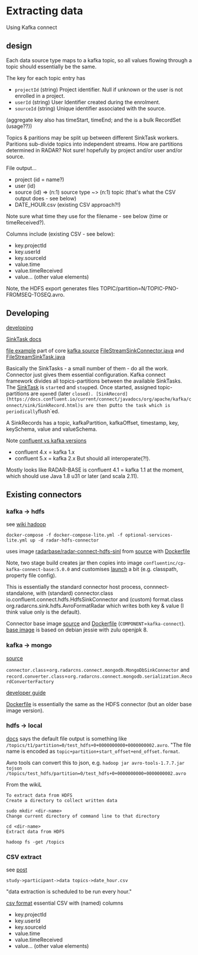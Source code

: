 # Extracting data

Using Kafka connect

## design

Each data source type maps to a kafka topic, so all values flowing through 
a topic should essentially be the same.

The key for each topic entry has
- `projectId` (string) Project identifier. Null if unknown or the user is not enrolled in a project.
- `userId` (string) User Identifier created during the enrolment.
- `sourceId` (string) Unique identifier associated with the source.

(aggregate key also has timeStart, timeEnd; and the is a bulk RecordSet (usage??))

Topics & paritions may be split up between different SinkTask workers.
Paritions sub-divide topics into independent streams.
How are partitions determined in RADAR? 
Not sure! hopefully by project and/or user and/or source.

File output...
- project (id = name?)
- user (id)
- source (id) => (n:1) source type ~> (n:1) topic (that's what the CSV output does - see below)
- DATE_HOUR.csv (existing CSV approach?!) 

Note sure what time they use for the filename - see below (time or timeReceived?).

Columns include (existing CSV - see below):
- key.projectId
- key.userId
- key.sourceId
- value.time
- value.timeReceived
- value... (other value elements)

Note, the HDFS export generates files TOPIC/partition=N/TOPIC-PNO-FROMSEQ-TOSEQ.avro.

## Developing

[developing](https://docs.confluent.io/current/connect/devguide.html#connect-developing-simple-connector)

[SinkTask docs](https://docs.confluent.io/current/connect/javadocs/index.html?org/apache/kafka/connect/sink/SinkTask.html)

[file example](https://github.com/apache/kafka/tree/trunk/connect/file/src/main/java/org/apache/kafka/connect/file)
part of core [kafka source](https://github.com/apache/kafka)
[FileStreamSinkConnector.java](https://github.com/apache/kafka/blob/trunk/connect/file/src/main/java/org/apache/kafka/connect/file/FileStreamSinkConnector.java)
and 
[FileStreamSinkTask.java](https://github.com/apache/kafka/blob/trunk/connect/file/src/main/java/org/apache/kafka/connect/file/FileStreamSinkTask.java)

Basically the SinkTasks - a small number of them - do all the work.
Connector just gives them essential configuration.
Kafka connect framework divides all topics-partitions between the available SinkTasks.
The 
[SinkTask](https://docs.confluent.io/current/connect/javadocs/index.html?org/apache/kafka/connect/sink/SinkTask.html)
 is `start`ed and `stop`ped.
Once started, assigned topic-partitions are `open`ed (later `closed).
[SinkRecord](https://docs.confluent.io/current/connect/javadocs/org/apache/kafka/connect/sink/SinkRecord.html)s
are then `put` to the task which is periodically `flush`ed.

A SinkRecords has a topic, kafkaPartition, kafkaOffset, timestamp, key, keySchema, value and valueSchema.

Note 
[confluent vs kafka versions](https://docs.confluent.io/current/installation/versions-interoperability.html)
- confluent 4.x = kafka 1.x
- confluent 5.x = kafka 2.x
But should all interoperate(?!).

Mostly looks like RADAR-BASE is confluent 4.1 = kafka 1.1 at the moment,
which should use Java 1.8 u31 or later (and scala 2.11).

## Existing connectors

### kafka  -> hdfs

see
[wiki hadoop](https://radar-base.atlassian.net/wiki/spaces/RAD/pages/49512463/Guide+to+RADAR+HDFS+Connector)

```
docker-compose -f docker-compose-lite.yml -f optional-services-lite.yml up -d radar-hdfs-connector 
```
uses image 
[radarbase/radar-connect-hdfs-sinl](https://hub.docker.com/r/radarbase/radar-connect-hdfs-sink)
from
[source](https://github.com/RADAR-base/RADAR-HDFS-Sink-Connector)
with 
[Dockerfile](https://github.com/RADAR-base/RADAR-HDFS-Sink-Connector/blob/master/Dockerfile)

Note, two stage build creates jar then copies into image
`confluentinc/cp-kafka-connect-base:5.0.0` and customises
[launch](https://github.com/RADAR-base/RADAR-HDFS-Sink-Connector/blob/master/src/main/docker/launch)
a bit (e.g. classpath, property file config).

This is essentially the standard connector host process, connnect-standalone,
with (standard) connector.class io.confluent.connect.hdfs.HdfsSinkConnector
and (custom) format.class org.radarcns.sink.hdfs.AvroFormatRadar
which writes both key & value (I think value only is the default).

Connector base image [source](https://github.com/confluentinc/cp-docker-images/)
and 
[Dockerfile](https://github.com/confluentinc/cp-docker-images/blob/5.3.1-post/debian/kafka-connect-base/Dockerfile)
(`COMPONENT`=`kafka-connect`).
[base image](https://github.com/confluentinc/cp-docker-images/blob/5.3.1-post/debian/base/Dockerfile)
is based on debian jessie with zulu openjpk 8.

### kafka -> mongo

[source](https://github.com/RADAR-base/MongoDb-Sink-Connector)

`connector.class`=`org.radarcns.connect.mongodb.MongoDbSinkConnector`
and
`record.converter.class`=`org.radarcns.connect.mongodb.serialization.RecordConverterFactory`

[developer guide](https://github.com/RADAR-base/MongoDb-Sink-Connector#developer-guide)

[Dockerfile](https://github.com/RADAR-base/MongoDb-Sink-Connector/blob/master/Dockerfile)
is essentially the same as the HDFS connector (but an older base image version).

### hdfs -> local

[docs](https://docs.confluent.io/2.0.0/connect/connect-hdfs/docs/index.html)
says the default file output is something like 
`/topics/t1/partition=0/test_hdfs+0+0000000000+0000000002.avro`.
"The file name is encoded as `topic+partition+start_offset+end_offset.format`.

Avro tools can convert this to json, e.g. 
`hadoop jar avro-tools-1.7.7.jar tojson /topics/test_hdfs/partition=0/test_hdfs+0+0000000000+0000000002.avro`

From the wikiL
```
To extract data from HDFS
Create a directory to collect written data

sudo mkdir <dir-name>
Change current directory of command line to that directory

cd <dir-name>
Extract data from HDFS

hadoop fs -get /topics
```

### CSV extract

see
[post](https://radar-base.org/index.php/2019/02/14/accessing-the-data-collected-using-radar-base/)

`study->participant->data topics->date_hour.csv`

"data extraction is scheduled to be run every hour."

[csv format](https://radar-base.atlassian.net/wiki/spaces/RAD/pages/491880449/Data+Extraction)
essential CSV with (named) columns 
- key.projectId
- key.userId
- key.sourceId
- value.time
- value.timeReceived
- value... (other value elements)
